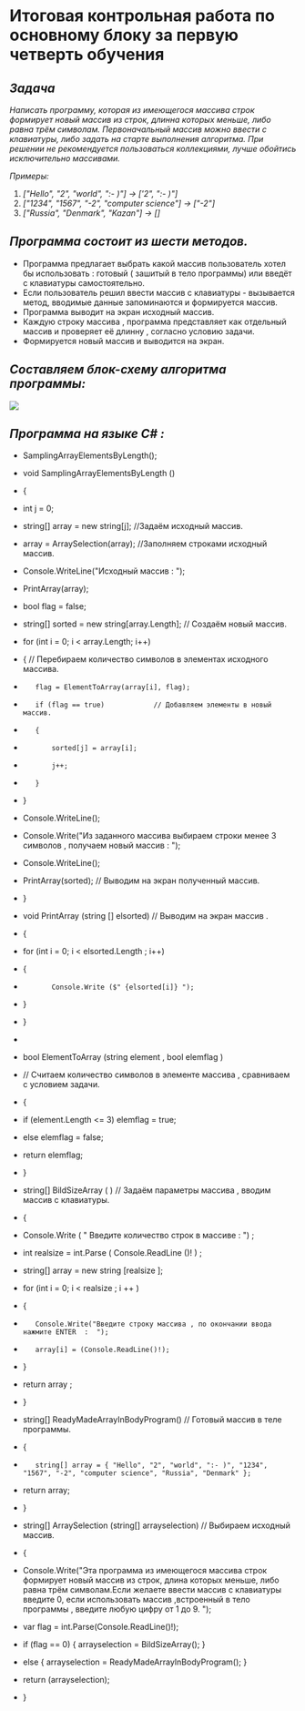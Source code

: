 # Итоговая контрольная работа по основному блоку за первую четверть обучения

## *Задача*

 *Написать программу, которая из имеющегося массива строк формирует новый массив из строк, длинна которых меньше, либо равна трём символам. Первоначальный массив можно ввести с клавиатуры, либо задать на старте выполнения алгоритма. При решении не рекомендуется пользоваться коллекциями, лучше обойтись исключительно массивами.*

*Примеры:*

1. *["Hello", "2", "world", ":- )"] → ['2", ":- )"]*
2. *["1234", "1567", "-2", "computer science"] → ["-2"]*
3. *["Russia", "Denmark", "Kazan"] → []*

## *Программа состоит из шести методов.*

* Программа предлагает выбрать какой массив пользователь хотел бы использовать : готовый ( зашитый в тело программы) или введёт с клавиатуры самостоятельно.
* Если пользователь решил ввести массив с клавиатуры - вызывается метод, вводимые данные запоминаются и формируется массив.
* Программа выводит на экран исходный массив.
* Каждую строку массива , программа представляет как отдельный массив и проверяет её длинну , согласно условию задачи.
* Формируется новый массив и выводится на экран.

## *Cоставляем блок-схему алгоритма программы:*
 ![](images/Blockdiagprog.png)
## *Программа на языке C#  :*
* SamplingArrayElementsByLength();

* void SamplingArrayElementsByLength ()
* {
*    int j = 0;
*    string[] array = new string[j];  //Задаём исходный массив.
*    array = ArraySelection(array);  //Заполняем строками исходный массив.
*    Console.WriteLine("Исходный массив  :   ");
*    PrintArray(array);
*    bool flag = false;
*    string[] sorted = new string[array.Length]; // Создаём новый массив.
*    for (int i = 0; i < array.Length; i++) 
*    {                 // Перебираем количество символов в элементах исходного массива.
*        flag = ElementToArray(array[i], flag);
*        if (flag == true)            // Добавляем элементы в новый массив.
*        {
*            sorted[j] = array[i];
*            j++;
*        }
*    }
*    Console.WriteLine();
*    Console.Write("Из заданного массива выбираем строки менее 3 символов , получаем новый массив : ");
*    Console.WriteLine();
*    PrintArray(sorted);  // Выводим на экран полученный массив.
* }

* void PrintArray (string [] elsorted) // Выводим на экран массив .
* { 
*    for (int i = 0; i < elsorted.Length ; i++)
*    {
*            Console.Write ($" {elsorted[i]} ");       
*    }
* }
*    
* bool ElementToArray (string element , bool elemflag ) 
* // Считаем количество символов в элементе массива , сравниваем с условием задачи.
* {
*    if (element.Length <= 3) elemflag = true;
*    else elemflag = false;
*    return elemflag;    
* }

* string[] BildSizeArray ( )                 // Задаём параметры массива , вводим массив с клавиатуры.
* {
* Console.Write ( " Введите  количество строк в массиве  :  ") ;
* int realsize = int.Parse ( Console.ReadLine ()! ) ;
* string[] array = new string [realsize ]; 
* for (int i = 0; i < realsize ; i ++ )
* {
*        Console.Write("Введите строку массива , по окончании ввода нажмите ENTER  :  ");
*        array[i] = (Console.ReadLine()!);
* }
* return array ;
* }

* string[] ReadyMadeArrayInBodyProgram()      // Готовый массив в теле программы.
* {
*        string[] array = { "Hello", "2", "world", ":- )", "1234", "1567", "-2", "computer science", "Russia", "Denmark" };
*    return array;
* }

* string[] ArraySelection (string[] arrayselection)    // Выбираем исходный массив.
* {
*    Console.Write("Эта программа из имеющегося массива строк формирует новый массив из строк, длина которых меньше, либо равна трём символам.Если желаете ввести массив с клавиатуры введите 0, если использовать массив ,встроенный в тело программы , введите любую цифру от 1 до 9.   ");
*    var flag = int.Parse(Console.ReadLine()!);
*    if (flag == 0) { arrayselection = BildSizeArray(); }
*    else  { arrayselection = ReadyMadeArrayInBodyProgram(); }
*    return (arrayselection);
* }